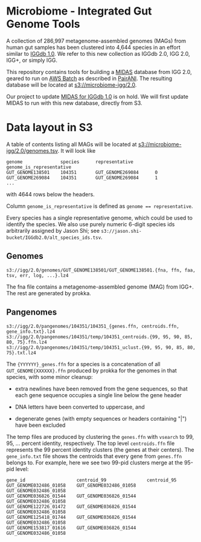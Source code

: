 # Microbiome - Integrated Gut Genome Tools

A collection of 286,997 metagenome-assembled genomes (MAGs) from human gut samples has been clustered into 4,644 species in an effort similar to [IGGdb 1.0](https://github.com/snayfach/IGGdb).   We refer to this new collection as IGGdb 2.0, IGG 2.0, IGG+, or simply IGG.

This repository contains tools for building a [MIDAS](https://github.com/snayfach/MIDAS) database from IGG 2.0, geared to run on [AWS Batch](https://aws.amazon.com/batch/) as described in [PairANI](https://github.com/czbiohub/pairani/wiki).  The resulting database will be located at [s3://microbiome-igg/2.0](http://microbiome-igg.s3.amazonaws.com/2.0/README.TXT).

Our project to update [MIDAS for IGGdb 1.0](https://github.com/czbiohub/MIDAS-IGGdb/blob/master/README.md) is on hold.  We will first update MIDAS to run with this new database, directly from S3.

# Data layout in S3

A table of contents listing all MAGs will be located at [s3://microbiome-igg/2.0/genomes.tsv](http://microbiome-igg.s3.amazonaws.com/2.0/genomes.tsv).  It will look like
```
genome              species      representative        genome_is_representative
GUT_GENOME138501    104351       GUT_GENOME269084      0
GUT_GENOME269084    104351       GUT_GENOME269084      1
...
```
with 4644 rows below the headers.


Column `genome_is_representative` is defined as `genome == representative`.

Every species has a single representative genome, which could be used to identify the species.  We also use purely numeric 6-digit species ids arbitrarily assigned by Jason Shi; see `s3://jason.shi-bucket/IGGdb2.0/alt_species_ids.tsv`.

## Genomes

```
s3://igg/2.0/genomes/GUT_GENOME138501/GUT_GENOME138501.{fna, ffn, faa, tsv, err, log, ...}.lz4
```

The fna file contains a metagenome-assembled genome (MAG) from IGG+.  The rest are generated by prokka.

## Pangenomes
```
s3://igg/2.0/pangenomes/104351/104351_{genes.ffn, centroids.ffn, gene_info.txt}.lz4
s3://igg/2.0/pangenomes/104351/temp/104351_centroids.{99, 95, 90, 85, 80, 75}.ffn.lz4
s3://igg/2.0/pangenomes/104351/temp/104351_uclust.{99, 95, 90, 85, 80, 75}.txt.lz4
```
The `{YYYYYY}_genes.ffn` for a species is a concatenation of all `GUT_GENOME{XXXXXX}.ffn` produced by prokka for the genomes in that species, with some minor cleanup: 

  * extra newlines have been removed from the gene sequences, so that each gene sequence occupies a single line below the gene header

  * DNA letters have been converted to uppercase, and 

  * degenerate genes (with empty sequences or headers containing "|") have been excluded

The temp files are produced by clustering the `genes.ffn` with `vsearch` to 99, 95, ... percent identity, respectively.  The top level `centroids.ffn` file represents the 99 percent identity clusters (the genes at their centers).  The `gene_info.txt` file shows the centroids that every gene from `genes.ffn` belongs to.  For example, here we see two 99-pid clusters merge at the 95-pid level:
```
gene_id                   centroid_99               centroid_95
GUT_GENOME032486_01058    GUT_GENOME032486_01058    GUT_GENOME032486_01058
GUT_GENOME036826_01544    GUT_GENOME036826_01544    GUT_GENOME032486_01058
GUT_GENOME122726_01472    GUT_GENOME036826_01544    GUT_GENOME032486_01058
GUT_GENOME125418_01744    GUT_GENOME036826_01544    GUT_GENOME032486_01058
GUT_GENOME153817_01616    GUT_GENOME036826_01544    GUT_GENOME032486_01058
```
